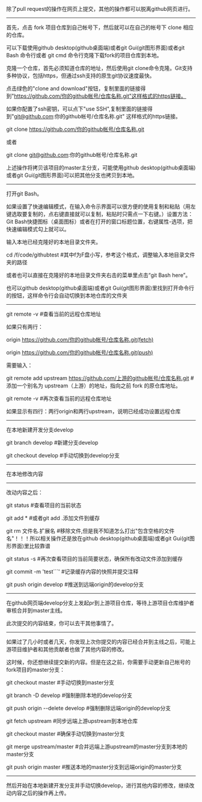 除了pull request的操作在网页上提交，其他的操作都可以脱离github网页进行。

----------------------------------

首先，点击 fork 项目仓库到自己帐号下，然后就可以在自己的帐号下 clone 相应的仓库。

可以下载使用github desktop(github桌面端)或者git Gui(git图形界面)或者git Bash 命令行或者 git cmd 命令行克隆下载fork的项目仓库到本地。

克隆一个仓库，首先必须知道仓库的地址，然后使用git clone命令克隆。Git支持多种协议，包括https，但通过ssh支持的原生git协议速度最快。

点击绿色的"clone and download"按钮，复制里面的链接得到"https://github.com/你的github帐号/仓库名称.git"这样格式的https链接。

如果你配置了ssh密钥，可以点下"use SSH",复制里面的链接得到"git@github.com:你的github帐号/仓库名称.git" 这样格式的https链接。

git clone https://github.com/你的github帐号/仓库名称.git

或者 

git clone git@github.com:你的github帐号/仓库名称.git

上述操作将拷贝该项目的master主分支，可能使用github desktop(github桌面端)或者git Gui(git图形界面)可以把其他分支也拷贝到本地。

----------------------------------
打开git Bash。

如果设置了快速编辑模式，在输入命令示界面可以很方便的使用复制和粘贴（用左键选取要复制的，点右键直接就可以复制，粘贴时只需点一下右键。）设置方法：Git Bash快捷图标（桌面图标）或者在打开的窗口标题位置，右键属性-选项，把快速编辑模式勾上就可以。

输入本地已经克隆好的本地目录文件夹。

cd /f/code/githubtest #其中f为F盘小写，参考这个格式，调整输入本地目录文件夹的路径

或者也可以直接在克隆好的本地目录文件夹右击的菜单里点击“git Bash here”。

也可以github desktop(github桌面端)或者git Gui(git图形界面)里找到打开命令行的按钮，这样命令行会自动切换到本地仓库的文件夹

----------------------------------
git remote -v #查看当前的远程仓库地址

如果只有两行：

origin https://github.com/你的github帐号/仓库名称.git(fetch)

origin https://github.com/你的github帐号/仓库名称.git(push)

需要输入：

git remote add upstream https://github.com/上游的github帐号/仓库名称.git   #添加一个别名为 upstream（上游）的地址，指向之前 fork 的原仓库地址。

git remote -v  #再次查看当前的远程仓库地址

如果显示有四行：两行origin和两行upstream，说明已经成功设置远程仓库

----------------------------------
在本地新建开发分支develop

git branch develop  #新建分支develop

git checkout develop  #手动切换到develop分支

----------------------------------

在本地修改内容

----------------------------------
改动内容之后：

git status    #查看项目的当前状态

git add *     #或者git add .添加文件到缓存

git rm 文件名.扩展名     #移除文件,但是我不知道怎么打出"包含空格的文件名"！！！所以相关操作还是放在github desktop(github桌面端)或者git Gui(git图形界面)里比较靠谱

git status -s #再次查看项目的当前简要状态，确保所有改动文件添加到缓存

git commit -m 'test```'  #记录缓存内容的快照并提交注释

git push origin develop #推送到远端origin的develop分支

----------------------------------

在github网页端develop分支上发起pr到上游项目仓库，等待上游项目仓库维护者审核合并到master主线。

此次提交的内容结束，你可以去干其他事情了。

----------------------------------
如果过了几小时或者几天，你发现上次你提交的内容已经合并到主线之后，可能上游项目维护者和其他贡献者也做了其他内容的修改。

这时候，你还想继续提交新的内容。但是在这之前，你需要手动更新自己帐号的fork项目的master分支：

git checkout master  #手动切换到master分支

git branch -D develop  #强制删除本地的develop分支

git push origin --delete develop  #强制删除远端origin的develop分支

git fetch upstream    #同步远端上游upstream到本地仓库

git checkout master   #确保手动切换到master分支

git merge upstream/master    #合并远端上游upstream的master分支到本地的master分支

git push origin master   #推送本地的master分支到远端origin的master分支

----------------------------------

然后开始在本地新建开发分支并手动切换develop，进行其他内容的修改，继续改动内容之后的操作再上传。
